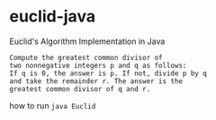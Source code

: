 # euclid-java
Euclid's Algorithm Implementation in Java

```
Compute the greatest common divisor of 
two nonnegative integers p and q as follows: 
If q is 0, the answer is p. If not, divide p by q
and take the remainder r. The answer is the
greatest common divisor of q and r.
```

how to run `java Euclid`

